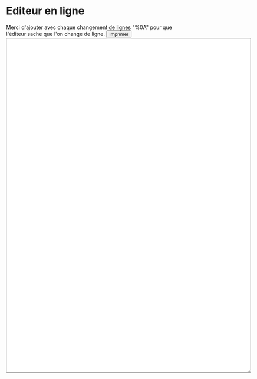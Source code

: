<h1>Editeur en ligne</h1>
Merci d'ajouter avec chaque changement de lignes "%0A" pour que l'éditeur sache que l'on change de ligne.
<input type="button" id="print" onClick="printPage();" value="Imprimer" />
<textarea id="text" name="text" rows="60" cols="80"></textarea>

<script src="https://code.jquery.com/jquery-3.6.0.min.js" integrity="sha256-/xUj+3OJU5yExlq6GSYGSHk7tPXikynS7ogEvDej/m4=" crossorigin="anonymous"></script>
<script type="text/javascript">
    var text = "";

    $(document).ready(function(){
        const str = window.location.href;

        const words = str.split('#');
        $("#text").val(decodeURI(words[1]));
        text = $("#text").val();
    });

    $("#text").change(function(){
        text = $("#text").val();
        location.href="#"+text;
    });

    function printPage() {
        location.href="print.html#"+text;
    }
</script>
